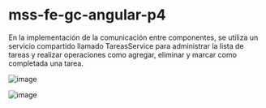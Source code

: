 # mss-fe-gc-angular-p4

En la implementación de la comunicación entre componentes, se utiliza un servicio compartido llamado TareasService para administrar la lista de tareas y realizar operaciones como agregar, eliminar y marcar como completada una tarea.

![image](https://github.com/Santbrau/mss-fe-gc-angular-p4/assets/135845147/d1eddaeb-b222-41e5-ad72-b68e9a28ed6f)

![image](https://github.com/Santbrau/mss-fe-gc-angular-p4/assets/135845147/ebc88056-691c-48bc-8ec1-4af72b5172c4)

